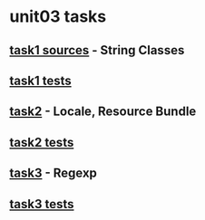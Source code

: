 # unit03 tasks

## [task1 sources](https://github.com/bvvvd/epamHW/tree/master/unit03/src/main/java/com/epam/java/se/task1) - String Classes
## [task1 tests](https://github.com/bvvvd/epamHW/tree/master/unit03/src/test/java/com/epam/java/se/task1)
## [task2](https://github.com/bvvvd/epamHW/tree/master/unit03/src/main/java/com/epam/java/se/task2) - Locale, Resource Bundle
## [task2 tests](https://github.com/bvvvd/epamHW/tree/master/unit03/src/test/java/com/epam/java/se/task2)
## [task3](https://github.com/bvvvd/epamHW/tree/master/unit03/src/main/java/com/epam/java/se/task4) - Regexp
## [task3 tests](https://github.com/bvvvd/epamHW/tree/master/unit03/src/test/java/com/epam/java/se/task4)
